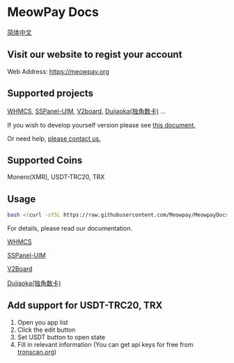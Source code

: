 # MeowPay Docs

[简体中文](https://github.com/Meowpay/MeowpayDocs/blob/main/README_CN.md)

## Visit our website to regist your account  
Web Address: <a href="https://meowpay.org" target="_blank" >https://meowpay.org</a>

## Supported projects
[WHMCS](https://www.whmcs.com/), 
[SSPanel-UIM](https://github.com/Anankke/SSPanel-Uim), 
[V2board](https://github.com/v2board/v2board), 
[Dujiaoka(独角数卡)](https://github.com/assimon/dujiaoka) 
...

If you wish to develop yourself version please see <a href="https://meowpay.org/docs" target="_blank">this document.</a>

Or need help, <a href="https://t.me/MeowPayChannel">please contact us.</a>

## Supported Coins
Monero(XMR), USDT-TRC20, TRX
## Usage

``` bash
bash <(curl -sfSL https://raw.githubusercontent.com/Meowpay/MeowpayDocs/main/install.sh)
```

For details, please read our documentation.

[WHMCS](https://github.com/Meowpay/MeowpayDocs/blob/main/docs/WHMCS_EN.md)

[SSPanel-UIM](https://github.com/Meowpay/MeowpayDocs/blob/main/docs/SSPanel-UIM.md)

[V2Board](https://github.com/Meowpay/MeowpayDocs/blob/main/docs/V2Board.md)

[Dujiaoka(独角数卡)](https://github.com/Meowpay/MeowpayDocs/blob/main/docs/Dujiaoka_CN.md)

## Add support for USDT-TRC20, TRX 
1. Open you app list
2. Click the edit button
3. Set USDT button to open state
4. Fill in relevant information (You can get api keys for free from [tronscan.org](https://tronscan.org))